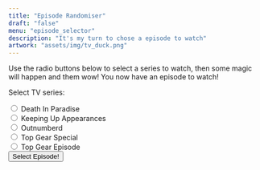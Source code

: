 ```yaml
---
title: "Episode Randomiser"
draft: "false"
menu: "episode_selector"
description: "It's my turn to chose a episode to watch"
artwork: "assets/img/tv_duck.png"
---
```

<p>Use the radio buttons below to select a series to watch, then some magic will happen and them wow! You now have an episode to watch!</p>
<div id="watcher"></div>
<div>
    <p>Select TV series:</p>
    <input type="radio" id="death_in_paradise" name="series" value="death_in_paradise">
    <label for="Death_in_Paradise">Death In Paradise</label><br>
    <!-- IT'S BOUQUET -->
    <input type="radio" id="keeping_up_apperances" name="series" value="keeping_up_apperances">
    <label for="keeping_up_apperances">Keeping Up Appearances</label><br>
    <!-- there are too many good quotes -->
    <input type="radio" id="outnumberd" name="series" value="outnumberd">
    <label for="outnumberd">Outnumberd</label><br>
    <!-- Nick! -->
    <!-- <input type="radio" id="my_family" name="series" value="my_family">
    <label for="family">My Family</label><br> -->
    <!-- cheap_car -->
    <input type="radio" id="tg_special" name="series" value="tg_special">
    <label for="tg_special">Top Gear Special</label><br>
    <!-- not so cheap car -->
    <input type="radio" id="tg_episode" name="series" value="tg_episode">
    <label for="tg_episode">Top Gear Episode</label><br>
    <!-- go go go -->
    <input type="button" value="Select Episode!" onclick="episode_selection()">
</div>
<!-- <button type="button" onclick="display_DiP_episode()">Death in Paradise Episode</button>
<button type="button" onclick="display_KUA_episode()">Keeping Up appearance's Episode</button>
<button type="button" onclick="display_Outnumberd_episode()">Outnumbered Episode</button>
<button type="button" onclick="display_TG_episode()">Top Gear Episode</button>
<button type="button" onclick="display_TG_special()">Top Gear Special</button> -->
<script src="/assets/JS/episode_selector.js"></script>